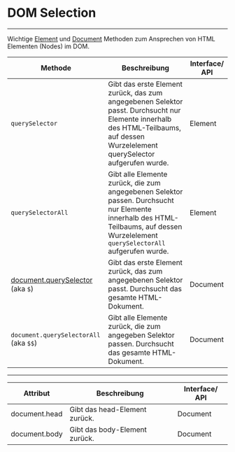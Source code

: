 <!--
marp: true
_class: invert
theme: md-theme
-->

# DOM Selection

---

Wichtige [Element](https://developer.mozilla.org/en-US/docs/Web/API/Element) und [Document](https://developer.mozilla.org/en-US/docs/Web/API/Document) Methoden zum Ansprechen von HTML Elementen (Nodes) im DOM.

| Methode                                                                                                  | Beschreibung                                                                                                                                                                        | Interface/ API |
| -------------------------------------------------------------------------------------------------------- | ----------------------------------------------------------------------------------------------------------------------------------------------------------------------------------- | -------------- |
| `querySelector`                                                                                          | Gibt das erste Element zurück, das zum angegebenen Selektor passt. Durchsucht nur Elemente innerhalb des HTML-Teilbaums, auf dessen Wurzelelement querySelector aufgerufen wurde.   | Element        |
| `querySelectorAll`                                                                                       | Gibt alle Elemente zurück, die zum angegebenen Selektor passen. Durchsucht nur Elemente innerhalb des HTML-Teilbaums, auf dessen Wurzelelement `querySelectorAll` aufgerufen wurde. | Element        |
| [document.querySelector](https://developer.mozilla.org/de/docs/Web/API/Document/querySelector) (aka `$`) | Gibt das erste Element zurück, das zum angegebenen Selektor passt. Durchsucht das gesamte HTML-Dokument.                                                                            | Document       |
| `document.querySelectorAll` (aka `$$`)                                                                   | Gibt alle Elemente zurück, die zum angegeben Selektor passen. Durchsucht das gesamte HTML-Dokument.                                                                                 | Document       |

---

| Attribut      | Beschreibung                  | Interface/ API |
| ------------- | ----------------------------- | -------------- |
| document.head | Gibt das head-Element zurück. | Document       |
| document.body | Gibt das body-Element zurück. | Document       |
